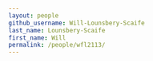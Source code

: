 ```yaml
---
layout: people
github_username: Will-Lounsbery-Scaife
last_name: Lounsbery-Scaife
first_name: Will
permalink: /people/wfl2113/
---
```

